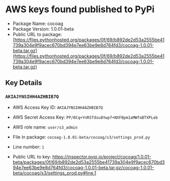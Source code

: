 # AWS keys found published to PyPi

* Package Name: cocoag
* Package Version: 1.0.01-beta
* Public URL to package: [https://files.pythonhosted.org/packages/0f/69/b892de2d53a2555be41739a304e9f9acec670bd394e7ee63be9e8d764fd3/cocoag-1.0.01-beta.tar.gz](https://files.pythonhosted.org/packages/0f/69/b892de2d53a2555be41739a304e9f9acec670bd394e7ee63be9e8d764fd3/cocoag-1.0.01-beta.tar.gz)

## Key Details

### `AKIAJYNSIHH4AZHBIB7Q`

* AWS Access Key ID: `AKIAJYNSIHH4AZHBIB7Q`
* AWS Secret Access Key: `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` 
* AWS role name: `user/s3_admin`
* File in package: `cocoag-1.0.01-beta/cocoag/s3/settings_prod.py`
* Line number: `1`

* Public URL to key: https://inspector.pypi.io/project/cocoag/1.0.01-beta/packages/0f/69/b892de2d53a2555be41739a304e9f9acec670bd394e7ee63be9e8d764fd3/cocoag-1.0.01-beta.tar.gz/cocoag-1.0.01-beta/cocoag/s3/settings_prod.py#line.1


